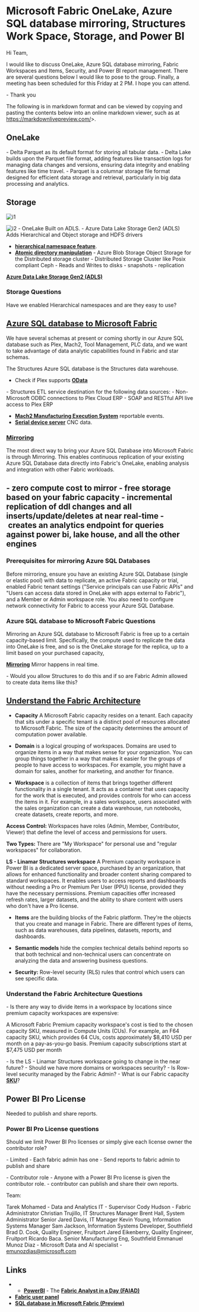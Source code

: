 # Microsoft Fabric OneLake, Azure SQL database mirroring, Structures Work Space, Storage, and Power BI

Hi Team,

I would like to discuss OneLake, Azure SQL database mirroring, Fabric Workspaces and Items, Security, and Power BI report management. There are several questions below I would like to pose to the group. Finally, a meeting has been scheduled for this Friday at 2 PM. I hope you can attend.

- Thank you

The following is in markdown format and can be viewed by copying and pasting the contents below into an online markdown viewer, such as at <https://markdownlivepreview.com/>>.

## OneLake

- Delta Parquet as its default format for storing all tabular data.
- Delta Lake builds upon the Parquet file format, adding features like transaction logs for managing data changes and versions, ensuring data integrity and enabling features like time travel.
- Parquet is a columnar storage file format designed for efficient data storage and retrieval, particularly in big data processing and analytics.

## Storage

![i1](https://docs.ceph.com/en/reef/_images/stack.png)

![i2](https://docs.ceph.com/en/reef/_images/ditaa-db39e087bb6fb671969d38bd44c9e71ff716334d.png)
- OneLake
Built on ADLS.
- Azure Data Lake Storage Gen2 (ADLS)
Adds Hierarchical and Object storage and HDFS drivers

- **[hierarchical namespace feature](https://docs.azure.cn/en-us/storage/blobs/data-lake-storage-namespace)**.
- **[Atomic directory manipulation](https://docs.azure.cn/en-us/storage/blobs/data-lake-storage-namespace#the-benefits-of-a-hierarchical-namespace)**
- Azure Blob Storage
Object Storage for the Distributed storage cluster
- Distributed Storage Cluster like Posix compliant Ceph
- Reads and Writes to disks
- snapshots
- replication

**[Azure Data Lake Storage Gen2 (ADLS)](https://learn.microsoft.com/en-us/azure/storage/blobs/data-lake-storage-introduction#:~:text=Azure%20Data%20Lake%20Storage%20offers,%2C%20account%2C%20and%20file%20levels.)**

### Storage Questions

Have we enabled Hierarchical namespaces and are they easy to use?

## **[Azure SQL database to Microsoft Fabric](https://learn.microsoft.com/en-us/fabric/database/sql/create)**

We have several schemas at present or coming shortly in our Azure SQL database such as Plex, Mach2, Tool Management, PLC data, and we want to take advantage of data analytic capabilities found in Fabric and star schemas.

The Structures Azure SQL database is the Structures data warehouse.

- Check if Plex supports **[OData](https://www.odata.org/)**

- Structures ETL service destination for the following data sources:
- Non-Microsoft ODBC connections to Plex Cloud ERP
- SOAP and RESTful API live access to Plex ERP

- **[Mach2 Manufacturing Execution System](https://www.ibm.com/think/topics/mes-system)** reportable events.
- **[Serial device server](https://www.moxa.com/en/products/industrial-edge-connectivity/serial-device-servers)** CNC data.

### **[Mirroring](https://learn.microsoft.com/en-us/fabric/database/mirrored-database/azure-sql-database)**

The most direct way to bring your Azure SQL Database into Microsoft Fabric is through Mirroring. This enables continuous replication of your existing Azure SQL Database data directly into Fabric's OneLake, enabling analysis and integration with other Fabric workloads.

- zero compute cost to mirror
- free storage based on your fabric capacity
- incremental replication of ddl changes and all inserts/update/deletes at near real-time
- creates an analytics endpoint for queries against power bi, lake house, and all the other engines
-

### Prerequisites for mirroring Azure SQL Databases

Before mirroring, ensure you have an existing Azure SQL Database (single or elastic pool) with data to replicate, an active Fabric capacity or trial, enabled Fabric tenant settings ("Service principals can use Fabric APIs" and "Users can access data stored in OneLake with apps external to Fabric"), and a Member or Admin workspace role. You also need to configure network connectivity for Fabric to access your Azure SQL Database.

### Azure SQL database to Microsoft Fabric Questions

Mirroring an Azure SQL database to Microsoft Fabric is free up to a certain capacity-based limit. Specifically, the compute used to replicate the data into OneLake is free, and so is the OneLake storage for the replica, up to a limit based on your purchased capacity,

**[Mirroring](https://learn.microsoft.com/en-us/fabric/database/mirrored-database/azure-sql-database)** Mirror happens in real time.

- Would you allow Structures to do this and if so are Fabric Admin allowed to create data items like this?

## **[Understand the Fabric Architecture](https://learn.microsoft.com/en-us/training/modules/administer-fabric/2-fabric-architecture)**

- **Capacity** A Microsoft Fabric capacity resides on a tenant. Each capacity that sits under a specific tenant is a distinct pool of resources allocated to Microsoft Fabric. The size of the capacity determines the amount of computation power available.

- **Domain** is a logical grouping of workspaces. Domains are used to organize items in a way that makes sense for your organization. You can group things together in a way that makes it easier for the groups of people to have access to workspaces. For example, you might have a domain for sales, another for marketing, and another for finance.

- **Workspace** is a collection of items that brings together different functionality in a single tenant. It acts as a container that uses capacity for the work that is executed, and provides controls for who can access the items in it. For example, in a sales workspace, users associated with the sales organization can create a data warehouse, run notebooks, create datasets, create reports, and more.

**Access Control:** Workspaces have roles (Admin, Member, Contributor, Viewer) that define the level of access and permissions for users.

**Two Types:** There are "My Workspace" for personal use and "regular workspaces" for collaboration.

**LS - Linamar Structures workspace** A Premium capacity workspace in Power BI is a dedicated server space, purchased by an organization, that allows for enhanced functionality and broader content sharing compared to standard workspaces. It enables users to access reports and dashboards without needing a Pro or Premium Per User (PPU) license, provided they have the necessary permissions. Premium capacities offer increased refresh rates, larger datasets, and the ability to share content with users who don't have a Pro license.

- **Items** are the building blocks of the Fabric platform. They're the objects that you create and manage in Fabric. There are different types of items, such as data warehouses, data pipelines, datasets, reports, and dashboards.

- **Semantic models** hide the complex technical details behind reports so that both technical and non-technical users can concentrate on analyzing the data and answering business questions.
- **Security:** Row-level security (RLS) rules that control which users can see specific data.

### Understand the Fabric Architecture Questions

- Is there any way to divide items in a workspace by locations since premium capacity workspaces are expensive:

A Microsoft Fabric Premium capacity workspace's cost is tied to the chosen capacity SKU, measured in Compute Units (CUs). For example, an F64 capacity SKU, which provides 64 CUs, costs approximately $8,410 USD per month on a pay-as-you-go basis. Premium capacity subscriptions start at $7,475 USD per month

- Is the LS - Linamar Structures workspace going to change in the near future?
- Should we have more domains or workspaces security?
- Is Row-level security managed by the Fabric Admin?
- What is our Fabric capacity **[SKU](https://learn.microsoft.com/en-us/fabric/enterprise/licenses)**?

## Power BI Pro License

Needed to publish and share reports.

### Power BI Pro License questions

Should we limit Power BI Pro licenses or simply give each license owner the contributor role?

- Limited
- Each fabric admin has one
- Send reports to fabric admin to publish and share

- Contributor role
- Anyone with a Power BI Pro license is given the contributor role.
- contributor can publish and share their own reports.

Team:

Tarek Mohamed - Data and Analytics IT - Supervisor
Cody Hudson - Fabric Administrator
Christian Trujillo, IT Structures Manager
Brent Hall, System Administrator Senior
Jared Davis, IT Manager
Kevin Young, Information Systems Manager
Sam Jackson, Information Systems Developer, Southfield
Brad D. Cook, Quality Engineer, Fruitport
Jared Eikenberry, Quality Engineer, Fruitport
Ricardo Baca. Senior Manufacturing Eng, Southfield
Emmanuel Munoz Diaz - Microsoft Data and AI specialist - <emunozdias@microsoft.com>

## Links

- - **[PowerBI](https://app.powerbi.com/)**
- The **[Fabric Analyst in a Day (FAIAD)](https://aka.ms/LearnFAIAD)**
- **[Fabric user panel](https://learn.microsoft.com/en-us/fabric/fundamentals/feedback#fabric-user-panel)**
- **[SQL database in Microsoft Fabric (Preview)](https://learn.microsoft.com/en-us/fabric/database/sql/overview)**
